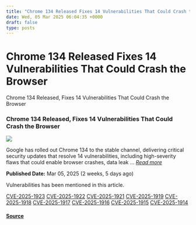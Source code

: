 ```yaml
---
title: "Chrome 134 Released Fixes 14 Vulnerabilities That Could Crash the Browser"
date: Wed, 05 Mar 2025 06:04:35 +0000
draft: false
type: posts
---
```

# Chrome 134 Released Fixes 14 Vulnerabilities That Could Crash the Browser





 Chrome 134 Released, Fixes 14 Vulnerabilities That Could Crash the Browser 

### Chrome 134 Released, Fixes 14 Vulnerabilities That Could Crash the Browser

![](https://upload.cvefeed.io/news/33487/thumbnail.jpg)

Google has rolled out Chrome 134 to the stable channel, delivering critical security updates that resolve 14 vulnerabilities, including high-severity flaws that could enable browser crashes, data leak ... [_Read more_](https://cybersecuritynews.com/chrome-134-released-fixes-14-vulnerabilities/)

**Published Date:** Mar 05, 2025 (2 weeks, 5 days ago)

Vulnerabilities has been mentioned in this article.

[CVE-2025-1923](https://cvefeed.io/vuln/detail/CVE-2025-1923) [CVE-2025-1922](https://cvefeed.io/vuln/detail/CVE-2025-1922) [CVE-2025-1921](https://cvefeed.io/vuln/detail/CVE-2025-1921) [CVE-2025-1919](https://cvefeed.io/vuln/detail/CVE-2025-1919) [CVE-2025-1918](https://cvefeed.io/vuln/detail/CVE-2025-1918) [CVE-2025-1917](https://cvefeed.io/vuln/detail/CVE-2025-1917) [CVE-2025-1916](https://cvefeed.io/vuln/detail/CVE-2025-1916) [CVE-2025-1915](https://cvefeed.io/vuln/detail/CVE-2025-1915) [CVE-2025-1914](https://cvefeed.io/vuln/detail/CVE-2025-1914)

#### [Source](https://cybersecuritynews.com/chrome-134-released-fixes-14-vulnerabilities/)

